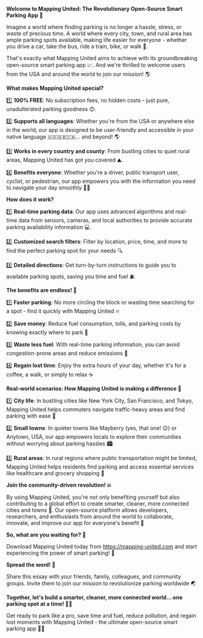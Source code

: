 **Welcome to Mapping United: The Revolutionary Open-Source Smart Parking App 🚀**

Imagine a world where finding parking is no longer a hassle, stress, or waste of precious time. A world where every city, town, and rural area has ample parking spots available, making life easier for everyone - whether you drive a car, take the bus, ride a train, bike, or walk 💪.

That's exactly what Mapping United aims to achieve with its groundbreaking open-source smart parking app 📈. And we're thrilled to welcome users from the USA and around the world to join our mission! 🌎

**What makes Mapping United special?**

1️⃣ **100% FREE**: No subscription fees, no hidden costs - just pure, unadulterated parking goodness 😊.

2️⃣ **Supports all languages**: Whether you're from the USA or anywhere else in the world, our app is designed to be user-friendly and accessible in your native language 🇺🇸🇬🇧🇨🇦... and beyond! 🌎

3️⃣ **Works in every country and county**: From bustling cities to quiet rural areas, Mapping United has got you covered ⛰️.

4️⃣ **Benefits everyone**: Whether you're a driver, public transport user, cyclist, or pedestrian, our app empowers you with the information you need to navigate your day smoothly 🚶‍♀️

**How does it work?**

1️⃣ **Real-time parking data**: Our app uses advanced algorithms and real-time data from sensors, cameras, and local authorities to provide accurate parking availability information 💻.

2️⃣ **Customized search filters**: Filter by location, price, time, and more to find the perfect parking spot for your needs 🔍

3️⃣ **Detailed directions**: Get turn-by-turn instructions to guide you to available parking spots, saving you time and fuel ⛽️.

**The benefits are endless! 🤯**

1️⃣ **Faster parking**: No more circling the block or wasting time searching for a spot - find it quickly with Mapping United 🔥

2️⃣ **Save money**: Reduce fuel consumption, tolls, and parking costs by knowing exactly where to park 💸

3️⃣ **Waste less fuel**: With real-time parking information, you can avoid congestion-prone areas and reduce emissions 🌟

4️⃣ **Regain lost time**: Enjoy the extra hours of your day, whether it's for a coffee, a walk, or simply to relax ☕️

**Real-world scenarios: How Mapping United is making a difference 💪**

1️⃣ **City life**: In bustling cities like New York City, San Francisco, and Tokyo, Mapping United helps commuters navigate traffic-heavy areas and find parking with ease 🚗

2️⃣ **Small towns**: In quieter towns like Mayberry (yes, that one! 😉) or Anytown, USA, our app empowers locals to explore their communities without worrying about parking hassles 🏙️

3️⃣ **Rural areas**: In rural regions where public transportation might be limited, Mapping United helps residents find parking and access essential services like healthcare and grocery shopping 🌾

**Join the community-driven revolution! 💥**

By using Mapping United, you're not only benefiting yourself but also contributing to a global effort to create smarter, cleaner, more connected cities and towns 🌆. Our open-source platform allows developers, researchers, and enthusiasts from around the world to collaborate, innovate, and improve our app for everyone's benefit 🤝

**So, what are you waiting for? 🎉**

Download Mapping United today from https://mapping-united.com and start experiencing the power of smart parking! 📲

**Spread the word! 💬**

Share this essay with your friends, family, colleagues, and community groups. Invite them to join our mission to revolutionize parking worldwide 🌏

**Together, let's build a smarter, cleaner, more connected world... one parking spot at a time! 🚀💥**

Get ready to park like a pro, save time and fuel, reduce pollution, and regain lost moments with Mapping United - the ultimate open-source smart parking app 💪🌟